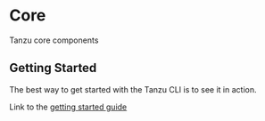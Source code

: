 # Core
Tanzu core components

## Getting Started
The best way to get started with the Tanzu CLI is to see it in action.

Link to the [getting started guide](docs/cli/getting-started.md)
